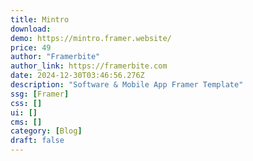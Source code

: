 ```yaml
---
title: Mintro
download:
demo: https://mintro.framer.website/
price: 49
author: "Framerbite"
author_link: https://framerbite.com
date: 2024-12-30T03:46:56.276Z
description: "Software & Mobile App Framer Template"
ssg: [Framer]
css: []
ui: []
cms: []
category: [Blog]
draft: false
---
```

